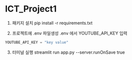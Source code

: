 # ICT_Project1

1. 패키지 설치
pip install -r requirements.txt

2. 프로젝트에 .env 파일생성
.env 에서 YOUTUBE_API_KEY 입력
```python 
YOUTUBE_API_KEY = "key value"
```
3. 터미널 실행
streamlit run app.py --server.runOnSave true
